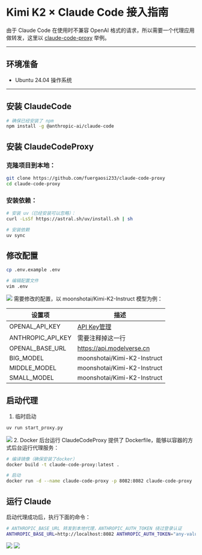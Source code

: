 # Kimi K2 × Claude Code 接入指南

由于 Claude Code 在使用时不兼容 OpenAI 格式的请求，所以需要一个代理应用做转发，这里以 [claude-code-proxy](https://github.com/fuergaosi233/claude-code-proxy) 举例。

---

## 环境准备

- Ubuntu 24.04 操作系统

---

## 安装 ClaudeCode

```bash
# 确保已经安装了 npm
npm install -g @anthropic-ai/claude-code
```

## 安装 ClaudeCodeProxy
### 克隆项目到本地：
```bash
git clone https://github.com/fuergaosi233/claude-code-proxy
cd claude-code-proxy
```
### 安装依赖：
```bash
# 安装 uv（已经安装可以忽略）：
curl -LsSf https://astral.sh/uv/install.sh | sh

# 安装依赖
uv sync
```
## 修改配置
```bash
cp .env.example .env

# 编辑配置文件
vim .env
```
![](https://www-s.ucloud.cn/2025/07/682ae34721e558e2efc06c524918a37d_1752663308311.PNG)
需要修改的配置，以 moonshotai/Kimi-K2-Instruct 模型为例：

| 设置项 | 描述 |
|---|---|
| OPENAL_API_KEY | [API Key管理](https://console.ucloud.cn/modelverse/experience/api-keys)|
| ANTHROPIC_API_KEY | 需要注释掉这一行 |
| OPENAL_BASE_URL | https://api.modelverse.cn |
| BIG_MODEL | moonshotai/Kimi-K2-Instruct |
| MIDDLE_MODEL | moonshotai/Kimi-K2-Instruct |
| SMALL_MODEL | moonshotai/Kimi-K2-Instruct |

## 启动代理
1. 临时启动
```bash
uv run start_proxy.py
```
![](https://www-s.ucloud.cn/2025/07/8ea6f9445e9e7e17680d9436e1d0de1f_1752663621261.PNG)
2. Docker 后台运行
ClaudeCodeProxy 提供了 Dockerfile，能够以容器的方式后台运行代理服务：
```bash
# 编译镜像（确保安装了docker）
docker build -t claude-code-proxy:latest .

# 启动
docker run -d --name claude-code-proxy -p 8082:8082 claude-code-proxy
```
## 运行 Claude
启动代理成功后，执行下面的命令：
```bash
# ANTHROPIC_BASE_URL 转发到本地代理，ANTHROPIC_AUTH_TOKEN 绕过登录认证
ANTHROPIC_BASE_URL=http://localhost:8082 ANTHROPIC_AUTH_TOKEN="any-value" claude
```
![](https://www-s.ucloud.cn/2025/07/d83ee6721ce78781b3f520746134ea52_1752663621267.png)
![](https://www-s.ucloud.cn/2025/07/1aa0ed407af02576155d6e68a8c05347_1752663621269.png)
